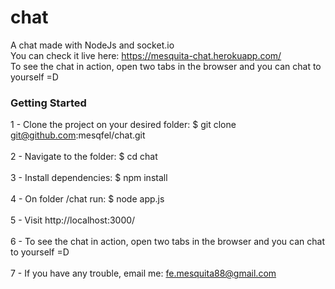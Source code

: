 # chat
A chat made with NodeJs and socket.io<br>
You can check it live here: <a href="https://mesquita-chat.herokuapp.com/" target="_blank">https://mesquita-chat.herokuapp.com/</a><br>
To see the chat in action, open two tabs in the browser and you can chat to yourself =D 

### Getting Started

1 - Clone the project on your desired folder: $ git clone git@github.com:mesqfel/chat.git<br><br>
2 - Navigate to the folder: $ cd chat<br><br>
3 - Install dependencies: $ npm install<br><br>
4 - On folder /chat run: $ node app.js<br><br>
5 - Visit http://localhost:3000/<br><br>
6 - To see the chat in action, open two tabs in the browser and you can chat to yourself =D<br><br>
7 - If you have any trouble, email me: fe.mesquita88@gmail.com<br>
